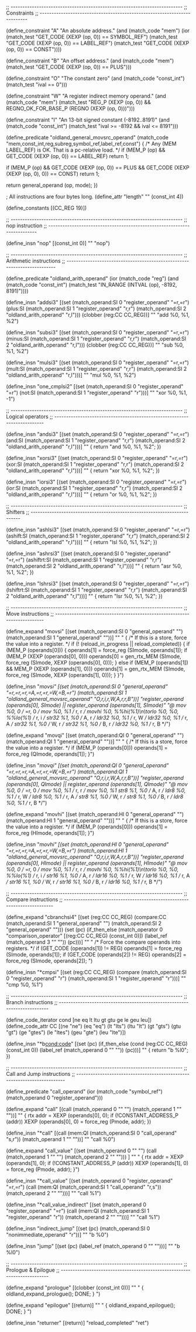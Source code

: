 ;; -------------------------------------------------------------------------
;; Constraints
;; -------------------------------------------------------------------------

(define_constraint "A"
  "An absolute address."
  (and (match_code "mem")
       (ior (match_test "GET_CODE (XEXP (op, 0)) == SYMBOL_REF")
	    (match_test "GET_CODE (XEXP (op, 0)) == LABEL_REF")
	    (match_test "GET_CODE (XEXP (op, 0)) == CONST"))))

(define_constraint "B"
  "An offset address."
  (and (match_code "mem")
       (match_test "GET_CODE (XEXP (op, 0)) == PLUS")))

(define_constraint "O"
  "The constant zero"
  (and (match_code "const_int")
       (match_test "ival == 0")))

(define_constraint "W"
  "A register indirect memory operand."
  (and (match_code "mem")
       (match_test "REG_P (XEXP (op, 0))
		    && REGNO_OK_FOR_BASE_P (REGNO (XEXP (op, 0)))")))

(define_constraint "I"
  "An 13-bit signed constant (-8192..8191)"
  (and (match_code "const_int")
       (match_test "ival >= -8192 && ival <= 8191")))

(define_predicate "oldland_general_movsrc_operand"
  (match_code "mem,const_int,reg,subreg,symbol_ref,label_ref,const")
{
  /* Any (MEM LABEL_REF) is OK.  That is a pc-relative load.  */
  if (MEM_P (op) && GET_CODE (XEXP (op, 0)) == LABEL_REF)
    return 1;

  if (MEM_P (op)
      && GET_CODE (XEXP (op, 0)) == PLUS
      && GET_CODE (XEXP (XEXP (op, 0), 0)) == CONST)
    return 1;

  return general_operand (op, mode);
})

; All instructions are four bytes long.
(define_attr "length" "" (const_int 4))

(define_constants
  [(CC_REG 19)])

;; -------------------------------------------------------------------------
;; nop instruction
;; -------------------------------------------------------------------------

(define_insn "nop"
  [(const_int 0)]
  ""
  "nop")

;; -------------------------------------------------------------------------
;; Arithmetic instructions
;; -------------------------------------------------------------------------

(define_predicate "oldland_arith_operand"
  (ior (match_code "reg")
       (and (match_code "const_int")
	    (match_test "IN_RANGE (INTVAL (op), -8192, 8191)"))))

(define_insn "addsi3"
  [(set (match_operand:SI 0 "register_operand" "=r,=r")
	  (plus:SI
	   (match_operand:SI 1 "register_operand" "r,r")
	   (match_operand:SI 2 "oldland_arith_operand" "r,I")))
  (clobber (reg:CC CC_REG))]
  ""
  "add	 %0, %1, %2")

(define_insn "subsi3"
  [(set (match_operand:SI 0 "register_operand" "=r,=r")
	  (minus:SI
	   (match_operand:SI 1 "register_operand" "r,r")
	   (match_operand:SI 2 "oldland_arith_operand" "r,I")))
  (clobber (reg:CC CC_REG))]
  ""
  "sub	 %0, %1, %2")

(define_insn "mulsi3"
  [(set (match_operand:SI 0 "register_operand" "=r,=r")
	  (mult:SI
	   (match_operand:SI 1 "register_operand" "r,r")
	   (match_operand:SI 2 "oldland_arith_operand" "r,I")))]
  ""
  "mul	 %0, %1, %2")

(define_insn "one_cmplsi2"
  [(set (match_operand:SI 0 "register_operand" "=r")
	  (not:SI (match_operand:SI 1 "register_operand" "r")))]
  ""
  "xor    %0, %1, -1")

;; -------------------------------------------------------------------------
;; Logical operators
;; -------------------------------------------------------------------------

(define_insn "andsi3"
  [(set (match_operand:SI 0 "register_operand" "=r,=r")
	(and:SI (match_operand:SI 1 "register_operand" "r,r")
		(match_operand:SI 2 "oldland_arith_operand" "r,I")))]
  ""
{
  return "and    %0, %1, %2";
})

(define_insn "xorsi3"
  [(set (match_operand:SI 0 "register_operand" "=r,=r")
	(xor:SI (match_operand:SI 1 "register_operand" "r,r")
		(match_operand:SI 2 "oldland_arith_operand" "r,I")))]
  ""
{
  return "xor    %0, %1, %2";
})

(define_insn "iorsi3"
  [(set (match_operand:SI 0 "register_operand" "=r,=r")
	(ior:SI (match_operand:SI 1 "register_operand" "r,r")
		(match_operand:SI 2 "oldland_arith_operand" "r,I")))]
  ""
{
  return "or     %0, %1, %2";
})

;; -------------------------------------------------------------------------
;; Shifters
;; -------------------------------------------------------------------------

(define_insn "ashlsi3"
  [(set (match_operand:SI 0 "register_operand" "=r,=r")
	(ashift:SI (match_operand:SI 1 "register_operand" "r,r")
		   (match_operand:SI 2 "oldland_arith_operand" "r,I")))]
  ""
{
  return "lsl   %0, %1, %2";
})

(define_insn "ashrsi3"
  [(set (match_operand:SI 0 "register_operand" "=r,=r")
	(ashiftrt:SI (match_operand:SI 1 "register_operand" "r,r")
		     (match_operand:SI 2 "oldland_arith_operand" "r,I")))]
  ""
{
  return "asr   %0, %1, %2";
})

(define_insn "lshrsi3"
  [(set (match_operand:SI 0 "register_operand" "=r,=r")
	(lshiftrt:SI (match_operand:SI 1 "register_operand" "r,r")
		     (match_operand:SI 2 "oldland_arith_operand" "r,I")))]
  ""
{
  return "lsr   %0, %1, %2";
})

;; -------------------------------------------------------------------------
;; Move instructions
;; -------------------------------------------------------------------------

(define_expand "movsi"
   [(set (match_operand:SI 0 "general_operand" "")
 	(match_operand:SI 1 "general_operand" ""))]
   ""
  "
{
  /* If this is a store, force the value into a register.  */
  if (! (reload_in_progress || reload_completed))
  {
    if (MEM_P (operands[0]))
    {
      operands[1] = force_reg (SImode, operands[1]);
      if (MEM_P (XEXP (operands[0], 0)))
        operands[0] = gen_rtx_MEM (SImode, force_reg (SImode, XEXP (operands[0], 0)));
    }
    else 
      if (MEM_P (operands[1])
          && MEM_P (XEXP (operands[1], 0)))
        operands[1] = gen_rtx_MEM (SImode, force_reg (SImode, XEXP (operands[1], 0)));
  }
}")

(define_insn "*movsi"
  [(set (match_operand:SI 0 "general_operand" "=r,=r,=r,=A,=r,=r,=W,=B,=r")
	(match_operand:SI 1 "oldland_general_movsrc_operand" "O,r,i,r,W,A,r,r,B"))]
  "register_operand (operands[0], SImode)
   || register_operand (operands[1], SImode)"
  "@
   mov    %0, 0		/* =r, 0 */
   mov    %0, %1	/* r, r */
   movhi  %0, %%hi(%1)\n\torlo %0, %0, %%lo(%1) /* r, i */
   str32  %1, %0	/* A, r */
   ldr32  %0, %1	/* r, W */
   ldr32  %0, %1	/* r, A */
   str32  %1, %0	/* W, r */
   str32  %1, %0	/* B, r */
   ldr32  %0, %1        /* r, B */")

(define_expand "movqi"
  [(set (match_operand:QI 0 "general_operand" "")
	(match_operand:QI 1 "general_operand" ""))]
  ""
  "
{
  /* If this is a store, force the value into a register.  */
  if (MEM_P (operands[0]))
    operands[1] = force_reg (QImode, operands[1]);
}")

(define_insn "*movqi"
  [(set (match_operand:QI 0 "general_operand" "=r,=r,=r,=A,=r,=r,=W,=B,=r")
	(match_operand:QI 1 "oldland_general_movsrc_operand" "O,r,i,r,W,A,r,r,B"))]
  "register_operand (operands[0], QImode)
   || register_operand (operands[1], QImode)"
  "@
   mov    %0, 0		/* =r, 0 */
   mov    %0, %1	/* r, r */
   mov	 %0, %1
   str8  %1, %0	/* A, r */
   ldr8  %0, %1	/* r, W */
   ldr8  %0, %1	/* r, A */
   str8  %1, %0	/* W, r */
   str8  %1, %0	/* B, r */
   ldr8  %0, %1        /* r, B */")

(define_expand "movhi"
  [(set (match_operand:HI 0 "general_operand" "")
	(match_operand:HI 1 "general_operand" ""))]
  ""
  "
{
  /* If this is a store, force the value into a register.  */
  if (MEM_P (operands[0]))
    operands[1] = force_reg (HImode, operands[1]);
}")

(define_insn "*movhi"
  [(set (match_operand:HI 0 "general_operand" "=r,=r,=r,=A,=r,=r,=W,=B,=r")
	(match_operand:HI 1 "oldland_general_movsrc_operand" "O,r,i,r,W,A,r,r,B"))]
  "register_operand (operands[0], HImode)
   || register_operand (operands[1], HImode)"
  "@
   mov    %0, 0		/* =r, 0 */
   mov    %0, %1	/* r, r */
   movhi  %0, %%hi(%1)\n\torlo %0, %0, %%lo(%1) /* r, i */
   str16  %1, %0	/* A, r */
   ldr16  %0, %1	/* r, W */
   ldr16  %0, %1	/* r, A */
   str16  %1, %0	/* W, r */
   str16  %1, %0	/* B, r */
   ldr16  %0, %1        /* r, B */")

;; -------------------------------------------------------------------------
;; Compare instructions
;; -------------------------------------------------------------------------

(define_expand "cbranchsi4"
  [(set (reg:CC CC_REG)
        (compare:CC
         (match_operand:SI 1 "general_operand" "")
         (match_operand:SI 2 "general_operand" "")))
   (set (pc)
        (if_then_else (match_operator 0 "comparison_operator"
                       [(reg:CC CC_REG) (const_int 0)])
                      (label_ref (match_operand 3 "" ""))
                      (pc)))]
  ""
  "
  /* Force the compare operands into registers.  */
  if (GET_CODE (operands[1]) != REG)
	operands[1] = force_reg (SImode, operands[1]);
  if (GET_CODE (operands[2]) != REG)
	operands[2] = force_reg (SImode, operands[2]);
  ")

(define_insn "*cmpsi"
  [(set (reg:CC CC_REG)
	(compare
	 (match_operand:SI 0 "register_operand" "r")
	 (match_operand:SI 1 "register_operand"	"r")))]
  ""
  "cmp    %0, %1")


;; -------------------------------------------------------------------------
;; Branch instructions
;; -------------------------------------------------------------------------

(define_code_iterator cond [ne eq lt ltu gt gtu ge le geu leu])
(define_code_attr CC [(ne "ne") (eq "eq") (lt "lts") (ltu "lt") 
		      (gt "gts") (gtu "gt") (ge "gtes") (le "ltes")
		      (geu "gte") (leu "lte")])

(define_insn "*b<cond:code>"
  [(set (pc)
	(if_then_else (cond (reg:CC CC_REG)
			    (const_int 0))
		      (label_ref (match_operand 0 "" ""))
		      (pc)))]
  ""
{
  return "b<CC>   %l0";
})

;; -------------------------------------------------------------------------
;; Call and Jump instructions
;; -------------------------------------------------------------------------

(define_predicate "call_operand"
   (ior (match_code "symbol_ref")
           (match_operand 0 "register_operand")))

(define_expand "call"
  [(call (match_operand 0 "" "")
		(match_operand 1 "" ""))]
  ""
{
  rtx addr = XEXP (operands[0], 0);
  if (!CONSTANT_ADDRESS_P (addr))
    XEXP (operands[0], 0) = force_reg (Pmode, addr);
})

(define_insn "*call"
  [(call (mem:QI (match_operand:SI
		  0 "call_operand" "s,r"))
	 (match_operand 1 "" ""))]
  ""
  "call	  %0")

(define_expand "call_value"
  [(set (match_operand 0 "" "")
                   (call (match_operand 1 "" "")
                         (match_operand 2 "" "")))
             ]
  ""
  "
{
  rtx addr = XEXP (operands[1], 0);
  if (!CONSTANT_ADDRESS_P (addr))
    XEXP (operands[1], 0) = force_reg (Pmode, addr); 
}")

(define_insn "*call_value"
  [(set (match_operand 0 "register_operand" "=r,=r")
	(call (mem:QI (match_operand:SI 1 "call_operand" "r,s"))
	      (match_operand 2 "" "")))]
  ""
  "call   %1")

(define_insn "*call_value_indirect"
  [(set (match_operand 0 "register_operand" "=r")
	(call (mem:QI (match_operand:SI
		       1 "register_operand" "r"))
	      (match_operand 2 "" "")))]
  ""
  "call    %1")

(define_insn "indirect_jump"
  [(set (pc) (match_operand:SI 0 "nonimmediate_operand" "r"))]
  ""
  "b    %0")

(define_insn "jump"
  [(set (pc)
	(label_ref (match_operand 0 "" "")))]
  ""
  "b   %l0")


;; -------------------------------------------------------------------------
;; Prologue & Epilogue
;; -------------------------------------------------------------------------

(define_expand "prologue"
  [(clobber (const_int 0))]
  ""
  "
{
  oldland_expand_prologue();
  DONE;
}
")

(define_expand "epilogue"
  [(return)]
  ""
  "
{
  oldland_expand_epilogue();
  DONE;
}
")

(define_insn "returner"
  [(return)]
  "reload_completed"
  "ret")

